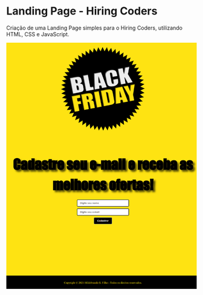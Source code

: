 # Landing Page - Hiring Coders

 Criação de uma Landing Page simples para o Hiring Coders, utilizando HTML, CSS e JavaScript.

![banner](https://github.com/hildebrandofilho/landing-page-hiring-coders/blob/main/readme.png)
